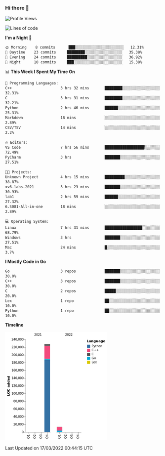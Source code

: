 ### Hi there 👋

<!--START_SECTION:waka-->
![Profile Views](http://img.shields.io/badge/Profile%20Views-0-blue)

![Lines of code](https://img.shields.io/badge/From%20Hello%20World%20I%27ve%20Written-242%20Thousand%20lines%20of%20code-blue)

**I'm a Night 🦉** 

```text
🌞 Morning    8 commits      ███░░░░░░░░░░░░░░░░░░░░░░   12.31% 
🌆 Daytime    23 commits     ████████░░░░░░░░░░░░░░░░░   35.38% 
🌃 Evening    24 commits     █████████░░░░░░░░░░░░░░░░   36.92% 
🌙 Night      10 commits     ███░░░░░░░░░░░░░░░░░░░░░░   15.38%

```


📊 **This Week I Spent My Time On** 

```text
💬 Programming Languages: 
C++                      3 hrs 32 mins       ████████░░░░░░░░░░░░░░░░░   32.31% 
C                        3 hrs 31 mins       ████████░░░░░░░░░░░░░░░░░   32.21% 
Python                   2 hrs 46 mins       ██████░░░░░░░░░░░░░░░░░░░   25.31% 
Markdown                 18 mins             ░░░░░░░░░░░░░░░░░░░░░░░░░   2.89% 
CSV/TSV                  14 mins             ░░░░░░░░░░░░░░░░░░░░░░░░░   2.2%

🔥 Editors: 
VS Code                  7 hrs 56 mins       ██████████████████░░░░░░░   72.49% 
PyCharm                  3 hrs               ███████░░░░░░░░░░░░░░░░░░   27.51%

🐱‍💻 Projects: 
Unknown Project          4 hrs 15 mins       █████████░░░░░░░░░░░░░░░░   38.87% 
xv6-labs-2021            3 hrs 23 mins       ███████░░░░░░░░░░░░░░░░░░   30.93% 
lab1                     2 hrs 59 mins       ██████░░░░░░░░░░░░░░░░░░░   27.32% 
6.S081-All-in-one        18 mins             ░░░░░░░░░░░░░░░░░░░░░░░░░   2.89%

💻 Operating System: 
Linux                    7 hrs 31 mins       █████████████████░░░░░░░░   68.79% 
Windows                  3 hrs               ███████░░░░░░░░░░░░░░░░░░   27.51% 
Mac                      24 mins             █░░░░░░░░░░░░░░░░░░░░░░░░   3.7%

```

**I Mostly Code in Go** 

```text
Go                       3 repos             ███████░░░░░░░░░░░░░░░░░░   30.0% 
C++                      3 repos             ███████░░░░░░░░░░░░░░░░░░   30.0% 
C                        2 repos             █████░░░░░░░░░░░░░░░░░░░░   20.0% 
Lex                      1 repo              ██░░░░░░░░░░░░░░░░░░░░░░░   10.0% 
Python                   1 repo              ██░░░░░░░░░░░░░░░░░░░░░░░   10.0%

```


**Timeline**

![Chart not found](https://raw.githubusercontent.com/h3n4l/h3n4l/main/charts/bar_graph.png) 


 Last Updated on 17/03/2022 00:44:15 UTC
<!--END_SECTION:waka-->

